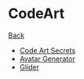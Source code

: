 # CodeArt

[Back](../index.md)

- [Code Art Secrets](./code-art-secrets.md)
- [Avatar Generator](./avatar-generator.md)
- [Glider](./glider.md)
